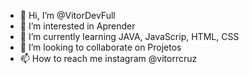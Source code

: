 - 👋 Hi, I’m @VitorDevFull
- 👀 I’m interested in Aprender 
- 🌱 I’m currently learning JAVA, JavaScrip, HTML, CSS
- 💞️ I’m looking to collaborate on Projetos
- 📫 How to reach me instagram @vitorrcruz

<!---
VitorDevFull/VitorDevFull is a ✨ special ✨ repository because its `README.md` (this file) appears on your GitHub profile.
You can click the Preview link to take a look at your changes.
--->
